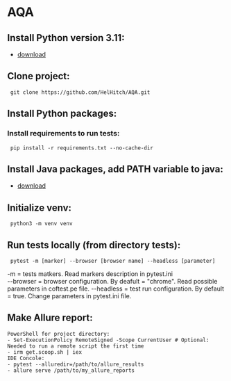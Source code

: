 # AQA

## Install Python version 3.11:
- [download](https://www.python.org/downloads/) 
     
## Clone project:
     git clone https://github.com/HelHitch/AQA.git

## Install Python packages:
###  Install requirements to run tests:
     pip install -r requirements.txt --no-cache-dir

## Install Java packages, add PATH variable to java:  
- [download](https://www.java.com/en/download/help/download_options.html)

     
## Initialize venv:
     python3 -m venv venv

## Run tests locally (from directory tests):
     pytest -m [marker] --browser [browser name] --headless [parameter]
 -m = tests matkers. Read markers description in pytest.ini  
 --browser = browser configuration.  By deafult = "chrome". Read possible parameters in coftest.pe file.
 --headless = test run configuration. By default = true. Change parameters in pytest.ini file.


## Make Allure report:
    PowerShell for project directory:
    - Set-ExecutionPolicy RemoteSigned -Scope CurrentUser # Optional: Needed to run a remote script the first time
    - irm get.scoop.sh | iex
    IDE Concole:
    - pytest --alluredir=/path/to/allure_results 
    - allure serve /path/to/my_allure_reports
    
    
    
